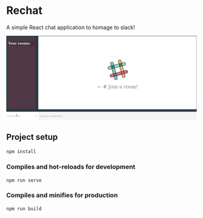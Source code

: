 # Rechat

A simple React chat application to homage to slack!

![demo](./assets/rechat-demo.gif)

## Project setup

```
npm install
```

### Compiles and hot-reloads for development

```
npm run serve
```

### Compiles and minifies for production

```
npm run build
```
